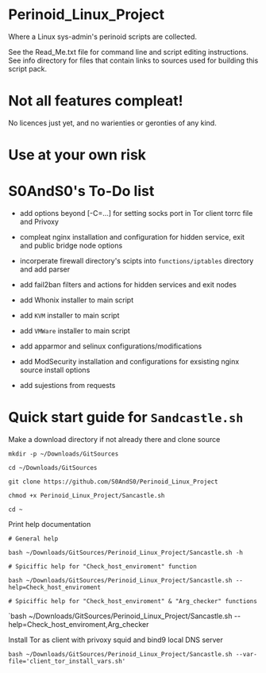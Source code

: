 # Perinoid_Linux_Project
Where a Linux sys-admin's perinoid scripts are collected.

See the Read_Me.txt file for command line and script editing instructions.
See info directory for files that contain links to sources used for building this script pack.

# Not all features compleat!

No licences just yet, and no warienties or geronties of any kind.

# Use at your own risk

# S0AndS0's To-Do list

- add options beyond [-C=...] for setting socks port in Tor client torrc file and Privoxy

- compleat nginx installation and configuration for hidden service, exit and public bridge node options

- incorperate firewall directory's scipts into `functions/iptables` directory and add parser

- add fail2ban filters and actions for hidden services and exit nodes

- add Whonix installer to main script

- add `KVM` installer to main script

- add `VMWare` installer to main script

- add apparmor and selinux configurations/modifications

- add ModSecurity installation and configurations for exsisting nginx source install options

- add sujestions from requests

# Quick start guide for `Sandcastle.sh`

Make a download directory if not already there and clone source

`mkdir -p ~/Downloads/GitSources`

`cd ~/Downloads/GitSources`

`git clone https://github.com/S0AndS0/Perinoid_Linux_Project`

`chmod +x Perinoid_Linux_Project/Sancastle.sh`

`cd ~`

Print help documentation

`# General help`

`bash ~/Downloads/GitSources/Perinoid_Linux_Project/Sancastle.sh -h`

`# Spiciffic help for "Check_host_enviroment" function`

`bash ~/Downloads/GitSources/Perinoid_Linux_Project/Sancastle.sh --help=Check_host_enviroment`

`# Spiciffic help for "Check_host_enviroment" & "Arg_checker" functions`

`bash ~/Downloads/GitSources/Perinoid_Linux_Project/Sancastle.sh --help=Check_host_enviroment,Arg_checker

Install Tor as client with privoxy squid and bind9 local DNS server

`bash ~/Downloads/GitSources/Perinoid_Linux_Project/Sancastle.sh --var-file='client_tor_install_vars.sh'`

